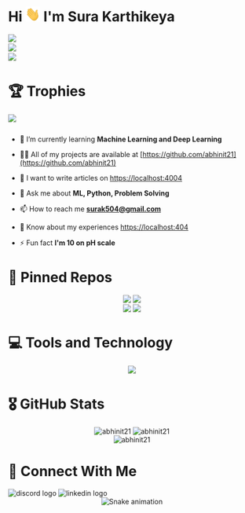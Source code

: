 ###

<div>
  <div>
    <h1>
      Hi <img src="https://raw.githubusercontent.com/abhinit21/abhinit21/main/wave.gif" width="30" height="30" /> I'm Sura Karthikeya
    </h1>
    <div>
      <img height="30" src="https://profile-counter.glitch.me/abhinit21/count.svg?"  />
    </div>
  </div>
  <div>
    <div>
      <a href="https://leetcode.com/abhinit21/" >
        <img height="150" src="https://apu5rh8gxk.execute-api.us-east-1.amazonaws.com/default/leetcode-stats?username=abhinit21&theme=dark" />
      </a>
    </div>
    <a href="https://stackoverflow.com/users/13334778/abhinit21" >
      <img width="150" src="https://github-readme-stackoverflow.vercel.app/?userID=13334778&theme=dark" />
    </a>
  </div>
</div>

###

<h1 align="left">
    🏆 Trophies
</h1>

<div class="my-4 d-flex justify-content-center border crop">
  
  <img src="https://github-profile-trophy.vercel.app/?username=abhinit21&theme=onedark&no-frame=true&no-bg=false&column=7&margin-w=15" />
</div>

<div align="center">

</div>

###

- 🌱 I’m currently learning **Machine Learning and Deep Learning**

- 👨‍💻 All of my projects are available at [https://github.com/abhinit21](https://github.com/abhinit21)

- 📝 I want to write articles on [https://localhost:4004](https://localhost:4004)

- 💬 Ask me about **ML, Python, Problem Solving**

- 📫 How to reach me **surak504@gmail.com**

- 📄 Know about my experiences [https://localhost:404](https://localhost:404)

- ⚡ Fun fact **I'm 10 on pH scale**

###

<h1 align="left">
    🌟 Pinned Repos
</h1>

<div align="center">
  <img src="https://github-readme-stats.vercel.app/api/pin/?username=abhinit21&repo=abhinit21&theme=onedark" />
  <img src="https://github-readme-stats.vercel.app/api/pin/?username=abhinit21&repo=abhinit21&theme=onedark" />
</div>

<div align="center">
  <img src="https://github-readme-stats.vercel.app/api/pin/?username=abhinit21&repo=abhinit21&theme=onedark" />
  <img src="https://github-readme-stats.vercel.app/api/pin/?username=abhinit21&repo=abhinit21&theme=onedark" />
</div>

###

<h1 align="left">
    💻 Tools and Technology
</h1>

<div align="center">
  <img src="https://skillicons.dev/icons?i=all&theme=dark">
</div>

###

<h1 align="left">
    🎖️ GitHub Stats
</h1>

<div align="center">
  <img
    alt="abhinit21"
    src="https://github-readme-stats.vercel.app/api/top-langs/?username=abhinit21&theme=onedark&hide_border=false&include_all_commits=true&count_private=true&layout=compact" />
  <img
    alt="abhinit21" height="165em"
    src="https://github-readme-stats.vercel.app/api?username=abhinit21&theme=onedark&hide_border=false&include_all_commits=true&count_private=true" />
</div>

<div align="center">
  <img
    alt="abhinit21" height="165em"
    src="https://github-readme-streak-stats.herokuapp.com/?user=abhinit21&theme=onedark&hide_border=false" />
</div>

###

<h1 align="left">
    👋 Connect With Me
</h1>

<div align="left">
  <img src="https://dcbadge.vercel.app/api/shield/757504251617345626?theme=discord-inverted" height="35" alt="discord logo" />
  <img src="https://img.shields.io/static/v1?message=LinkedIn&logo=linkedin&label=&color=0077B5&logoColor=white&labelColor=&style=for-the-badge" height="35" alt="linkedin logo" />
</div>

<div align="center">
  <img src="https://github.com/abhinit21/abhinit21/blob/output/snake.svg" alt="Snake animation" />
</div>

###

<!-- <div align="center">
    <img
      alt="abhinit21"
      src="http://github-profile-summary-cards.vercel.app/api/cards/productive-time?username=abhinit21&theme=monokai&utcOffset=5" />
    <img 
       alt="Snake animation"
       src="https://metrics.lecoq.io/abhinit21?template=classic&base.header=0&base.activity=0&base.community=0&base.repositories=0&base.metadata=0&stars=1&base=header%2C%20activity%2C%20community%2C%20repositories%2C%20metadata&base.indepth=false&base.hireable=false&base.skip=false&stars=false&stars.limit=4&config.timezone=Asia%2FCalcutta" /> -->
</div>

<!-- 
<h3 align="left">Connect with me:</h3>
<p align="left">
<a href="https://twitter.com/_karthikeya" target="blank"><img align="center" src="https://raw.githubusercontent.com/rahuldkjain/github-profile-readme-generator/master/src/images/icons/Social/twitter.svg" alt="_karthikeya" height="30" width="40" /></a>
<a href="https://linkedin.com/in/karthikeya-sura" target="blank"><img align="center" src="https://raw.githubusercontent.com/rahuldkjain/github-profile-readme-generator/master/src/images/icons/Social/linked-in-alt.svg" alt="karthikeya-sura" height="30" width="40" /></a>
<a href="https://stackoverflow.com/users/13334778" target="blank"><img align="center" src="https://raw.githubusercontent.com/rahuldkjain/github-profile-readme-generator/master/src/images/icons/Social/stack-overflow.svg" alt="13334778" height="30" width="40" /></a>
<a href="https://kaggle.com/sura karthikeya" target="blank"><img align="center" src="https://raw.githubusercontent.com/rahuldkjain/github-profile-readme-generator/master/src/images/icons/Social/kaggle.svg" alt="sura karthikeya" height="30" width="40" /></a>
<a href="https://www.codechef.com/users/@abhinit21" target="blank"><img align="center" src="https://cdn.jsdelivr.net/npm/simple-icons@3.1.0/icons/codechef.svg" alt="@abhinit21" height="30" width="40" /></a>
<a href="https://www.hackerrank.com/abhinit21" target="blank"><img align="center" src="https://raw.githubusercontent.com/rahuldkjain/github-profile-readme-generator/master/src/images/icons/Social/hackerrank.svg" alt="abhinit21" height="30" width="40" /></a>
<a href="https://www.leetcode.com/abhinit21" target="blank"><img align="center" src="https://raw.githubusercontent.com/rahuldkjain/github-profile-readme-generator/master/src/images/icons/Social/leet-code.svg" alt="abhinit21" height="30" width="40" /></a>
<a href="https://auth.geeksforgeeks.org/user/abhinit21" target="blank"><img align="center" src="https://raw.githubusercontent.com/rahuldkjain/github-profile-readme-generator/master/src/images/icons/Social/geeks-for-geeks.svg" alt="abhinit21" height="30" width="40" /></a>
<a href="https://discord.gg/Abhinit21#1445" target="blank"><img align="center" src="https://raw.githubusercontent.com/rahuldkjain/github-profile-readme-generator/master/src/images/icons/Social/discord.svg" alt="Abhinit21#1445" height="30" width="40" /></a>
</p>

<h3 align="left">Languages and Tools:</h3>
<p align="left"> <a href="https://developer.android.com" target="_blank" rel="noreferrer"> <img src="https://raw.githubusercontent.com/devicons/devicon/master/icons/android/android-original-wordmark.svg" alt="android" width="40" height="40"/> </a> <a href="https://angular.io" target="_blank" rel="noreferrer"> <img src="https://angular.io/assets/images/logos/angular/angular.svg" alt="angular" width="40" height="40"/> </a> <a href="https://www.arduino.cc/" target="_blank" rel="noreferrer"> <img src="https://cdn.worldvectorlogo.com/logos/arduino-1.svg" alt="arduino" width="40" height="40"/> </a> <a href="https://aws.amazon.com" target="_blank" rel="noreferrer"> <img src="https://raw.githubusercontent.com/devicons/devicon/master/icons/amazonwebservices/amazonwebservices-original-wordmark.svg" alt="aws" width="40" height="40"/> </a> <a href="https://getbootstrap.com" target="_blank" rel="noreferrer"> <img src="https://raw.githubusercontent.com/devicons/devicon/master/icons/bootstrap/bootstrap-plain-wordmark.svg" alt="bootstrap" width="40" height="40"/> </a> <a href="https://www.w3schools.com/css/" target="_blank" rel="noreferrer"> <img src="https://raw.githubusercontent.com/devicons/devicon/master/icons/css3/css3-original-wordmark.svg" alt="css3" width="40" height="40"/> </a> <a href="https://dart.dev" target="_blank" rel="noreferrer"> <img src="https://www.vectorlogo.zone/logos/dartlang/dartlang-icon.svg" alt="dart" width="40" height="40"/> </a> <a href="https://www.djangoproject.com/" target="_blank" rel="noreferrer"> <img src="https://cdn.worldvectorlogo.com/logos/django.svg" alt="django" width="40" height="40"/> </a> <a href="https://www.docker.com/" target="_blank" rel="noreferrer"> <img src="https://raw.githubusercontent.com/devicons/devicon/master/icons/docker/docker-original-wordmark.svg" alt="docker" width="40" height="40"/> </a> <a href="https://expressjs.com" target="_blank" rel="noreferrer"> <img src="https://raw.githubusercontent.com/devicons/devicon/master/icons/express/express-original-wordmark.svg" alt="express" width="40" height="40"/> </a> <a href="https://firebase.google.com/" target="_blank" rel="noreferrer"> <img src="https://www.vectorlogo.zone/logos/firebase/firebase-icon.svg" alt="firebase" width="40" height="40"/> </a> <a href="https://flask.palletsprojects.com/" target="_blank" rel="noreferrer"> <img src="https://www.vectorlogo.zone/logos/pocoo_flask/pocoo_flask-icon.svg" alt="flask" width="40" height="40"/> </a> <a href="https://flutter.dev" target="_blank" rel="noreferrer"> <img src="https://www.vectorlogo.zone/logos/flutterio/flutterio-icon.svg" alt="flutter" width="40" height="40"/> </a> <a href="https://www.gatsbyjs.com/" target="_blank" rel="noreferrer"> <img src="https://www.vectorlogo.zone/logos/gatsbyjs/gatsbyjs-icon.svg" alt="gatsby" width="40" height="40"/> </a> <a href="https://cloud.google.com" target="_blank" rel="noreferrer"> <img src="https://www.vectorlogo.zone/logos/google_cloud/google_cloud-icon.svg" alt="gcp" width="40" height="40"/> </a> <a href="https://git-scm.com/" target="_blank" rel="noreferrer"> <img src="https://www.vectorlogo.zone/logos/git-scm/git-scm-icon.svg" alt="git" width="40" height="40"/> </a> <a href="https://hadoop.apache.org/" target="_blank" rel="noreferrer"> <img src="https://www.vectorlogo.zone/logos/apache_hadoop/apache_hadoop-icon.svg" alt="hadoop" width="40" height="40"/> </a> <a href="https://heroku.com" target="_blank" rel="noreferrer"> <img src="https://www.vectorlogo.zone/logos/heroku/heroku-icon.svg" alt="heroku" width="40" height="40"/> </a> <a href="https://hive.apache.org/" target="_blank" rel="noreferrer"> <img src="https://www.vectorlogo.zone/logos/apache_hive/apache_hive-icon.svg" alt="hive" width="40" height="40"/> </a> <a href="https://www.w3.org/html/" target="_blank" rel="noreferrer"> <img src="https://raw.githubusercontent.com/devicons/devicon/master/icons/html5/html5-original-wordmark.svg" alt="html5" width="40" height="40"/> </a> <a href="https://www.adobe.com/in/products/illustrator.html" target="_blank" rel="noreferrer"> <img src="https://www.vectorlogo.zone/logos/adobe_illustrator/adobe_illustrator-icon.svg" alt="illustrator" width="40" height="40"/> </a> <a href="https://www.java.com" target="_blank" rel="noreferrer"> <img src="https://raw.githubusercontent.com/devicons/devicon/master/icons/java/java-original.svg" alt="java" width="40" height="40"/> </a> <a href="https://developer.mozilla.org/en-US/docs/Web/JavaScript" target="_blank" rel="noreferrer"> <img src="https://raw.githubusercontent.com/devicons/devicon/master/icons/javascript/javascript-original.svg" alt="javascript" width="40" height="40"/> </a> <a href="https://www.jenkins.io" target="_blank" rel="noreferrer"> <img src="https://www.vectorlogo.zone/logos/jenkins/jenkins-icon.svg" alt="jenkins" width="40" height="40"/> </a> <a href="https://kotlinlang.org" target="_blank" rel="noreferrer"> <img src="https://www.vectorlogo.zone/logos/kotlinlang/kotlinlang-icon.svg" alt="kotlin" width="40" height="40"/> </a> <a href="https://kubernetes.io" target="_blank" rel="noreferrer"> <img src="https://www.vectorlogo.zone/logos/kubernetes/kubernetes-icon.svg" alt="kubernetes" width="40" height="40"/> </a> <a href="https://www.linux.org/" target="_blank" rel="noreferrer"> <img src="https://raw.githubusercontent.com/devicons/devicon/master/icons/linux/linux-original.svg" alt="linux" width="40" height="40"/> </a> <a href="https://www.mathworks.com/" target="_blank" rel="noreferrer"> <img src="https://upload.wikimedia.org/wikipedia/commons/2/21/Matlab_Logo.png" alt="matlab" width="40" height="40"/> </a> <a href="https://www.mongodb.com/" target="_blank" rel="noreferrer"> <img src="https://raw.githubusercontent.com/devicons/devicon/master/icons/mongodb/mongodb-original-wordmark.svg" alt="mongodb" width="40" height="40"/> </a> <a href="https://www.mysql.com/" target="_blank" rel="noreferrer"> <img src="https://raw.githubusercontent.com/devicons/devicon/master/icons/mysql/mysql-original-wordmark.svg" alt="mysql" width="40" height="40"/> </a> <a href="https://nodejs.org" target="_blank" rel="noreferrer"> <img src="https://raw.githubusercontent.com/devicons/devicon/master/icons/nodejs/nodejs-original-wordmark.svg" alt="nodejs" width="40" height="40"/> </a> <a href="https://opencv.org/" target="_blank" rel="noreferrer"> <img src="https://www.vectorlogo.zone/logos/opencv/opencv-icon.svg" alt="opencv" width="40" height="40"/> </a> <a href="https://pandas.pydata.org/" target="_blank" rel="noreferrer"> <img src="https://raw.githubusercontent.com/devicons/devicon/2ae2a900d2f041da66e950e4d48052658d850630/icons/pandas/pandas-original.svg" alt="pandas" width="40" height="40"/> </a> <a href="https://www.photoshop.com/en" target="_blank" rel="noreferrer"> <img src="https://raw.githubusercontent.com/devicons/devicon/master/icons/photoshop/photoshop-line.svg" alt="photoshop" width="40" height="40"/> </a> <a href="https://www.postgresql.org" target="_blank" rel="noreferrer"> <img src="https://raw.githubusercontent.com/devicons/devicon/master/icons/postgresql/postgresql-original-wordmark.svg" alt="postgresql" width="40" height="40"/> </a> <a href="https://postman.com" target="_blank" rel="noreferrer"> <img src="https://www.vectorlogo.zone/logos/getpostman/getpostman-icon.svg" alt="postman" width="40" height="40"/> </a> <a href="https://www.python.org" target="_blank" rel="noreferrer"> <img src="https://raw.githubusercontent.com/devicons/devicon/master/icons/python/python-original.svg" alt="python" width="40" height="40"/> </a> <a href="https://pytorch.org/" target="_blank" rel="noreferrer"> <img src="https://www.vectorlogo.zone/logos/pytorch/pytorch-icon.svg" alt="pytorch" width="40" height="40"/> </a> <a href="https://reactjs.org/" target="_blank" rel="noreferrer"> <img src="https://raw.githubusercontent.com/devicons/devicon/master/icons/react/react-original-wordmark.svg" alt="react" width="40" height="40"/> </a> <a href="https://reactnative.dev/" target="_blank" rel="noreferrer"> <img src="https://reactnative.dev/img/header_logo.svg" alt="reactnative" width="40" height="40"/> </a> <a href="https://scikit-learn.org/" target="_blank" rel="noreferrer"> <img src="https://upload.wikimedia.org/wikipedia/commons/0/05/Scikit_learn_logo_small.svg" alt="scikit_learn" width="40" height="40"/> </a> <a href="https://seaborn.pydata.org/" target="_blank" rel="noreferrer"> <img src="https://seaborn.pydata.org/_images/logo-mark-lightbg.svg" alt="seaborn" width="40" height="40"/> </a> <a href="https://www.selenium.dev" target="_blank" rel="noreferrer"> <img src="https://raw.githubusercontent.com/detain/svg-logos/780f25886640cef088af994181646db2f6b1a3f8/svg/selenium-logo.svg" alt="selenium" width="40" height="40"/> </a> <a href="https://developer.apple.com/swift/" target="_blank" rel="noreferrer"> <img src="https://raw.githubusercontent.com/devicons/devicon/master/icons/swift/swift-original.svg" alt="swift" width="40" height="40"/> </a> <a href="https://www.tensorflow.org" target="_blank" rel="noreferrer"> <img src="https://www.vectorlogo.zone/logos/tensorflow/tensorflow-icon.svg" alt="tensorflow" width="40" height="40"/> </a> <a href="https://www.adobe.com/products/xd.html" target="_blank" rel="noreferrer"> <img src="https://cdn.worldvectorlogo.com/logos/adobe-xd.svg" alt="xd" width="40" height="40"/> </a> </p>

<a href="https://git.io/typing-svg"><img src="https://readme-typing-svg.demolab.com?font=Fira+Code&pause=1000&width=435&lines=Data+Science;Machine+Learning" alt="Typing SVG" /></a>


[![](https://raw.githubusercontent.com/vn7n24fzkq/github-profile-summary-cards-example/master/profile-summary-card-output/monokai/0-profile-details.svg)](https://github.com/vn7n24fzkq/github-profile-summary-cards)
[![](https://raw.githubusercontent.com/vn7n24fzkq/github-profile-summary-cards-example/master/profile-summary-card-output/monokai/1-repos-per-language.svg)](https://github.com/vn7n24fzkq/github-profile-summary-cards) [![](https://raw.githubusercontent.com/vn7n24fzkq/github-profile-summary-cards-example/master/profile-summary-card-output/monokai/2-most-commit-language.svg)](https://github.com/vn7n24fzkq/github-profile-summary-cards)
[![](https://raw.githubusercontent.com/vn7n24fzkq/github-profile-summary-cards-example/master/profile-summary-card-output/monokai/3-stats.svg)](https://github.com/vn7n24fzkq/github-profile-summary-cards) [![](https://raw.githubusercontent.com/vn7n24fzkq/github-profile-summary-cards-example/master/profile-summary-card-output/monokai/4-productive-time.svg)](https://github.com/vn7n24fzkq/github-profile-summary-cards)

[![GitHub WidgetBox](https://github-widgetbox.vercel.app/api/profile?username=abhinit21&data=followers,repositories,stars,commits)](https://github.com/Jurredr/github-widgetbox)
 -->
